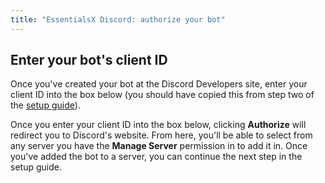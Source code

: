 ```yaml
---
title: "EssentialsX Discord: authorize your bot"
---
```


## Enter your bot's client ID

Once you've created your bot at the Discord Developers site, enter your client ID into the box below (you should have
copied this from step two of the [setup guide](/docs/2.x/Discord-Tutorial)).

Once you enter your client ID into the box below, clicking **Authorize** will redirect you to Discord's website. From
here, you'll be able to select from any server you have the **Manage Server** permission in to add it in. Once you've
added the bot to a server, you can continue the next step in the setup guide.

<DiscordSetupForm></DiscordSetupForm>
